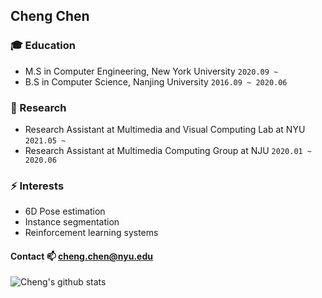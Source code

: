 ## Cheng Chen

### :mortar_board: Education
- M.S in Computer Engineering, New York University `2020.09 ~`
- B.S in Computer Science, Nanjing University `2016.09 ~ 2020.06`

### 🔭 Research
- Research Assistant at Multimedia and Visual Computing Lab at NYU ```2021.05 ~ ```
- Research Assistant at Multimedia Computing Group at NJU ```2020.01 ~ 2020.06```

### ⚡ Interests
- 6D Pose estimation
- Instance segmentation
- Reinforcement learning systems

#### Contact 📫 cheng.chen@nyu.edu

![Cheng's github stats](https://github-readme-stats.vercel.app/api?username=ChengChen2020&show_icons=true&hide_border=true)
